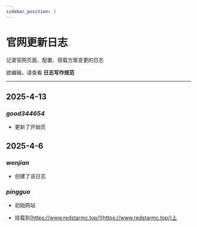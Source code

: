 ```yaml
---
sidebar_position: 2
---
```


# 官网更新日志
记录官网页面、配置、搭载方案变更的日志

欲编辑，请查看 **日志写作规范**

___
## 2025-4-13
### *good344654*

* 更新了开始页

## 2025-4-6
	
### *wenjian*

* 创建了该日志

### *pingguo*

* 初始网站

* 挂载到[https://www.redstarmc.top/](https://www.redstarmc.top/)上
